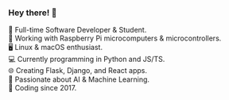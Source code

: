 ### Hey there! 👋  
 
🚀 Full-time Software Developer & Student.  
🔧 Working with Raspberry Pi microcomputers & microcontrollers.  
🖥️ Linux & macOS enthusiast.  
💻 Currently programming in Python and JS/TS.  
🌐 Creating Flask, Django, and React apps.  
🧠 Passionate about AI & Machine Learning.  
📅 Coding since 2017.  
